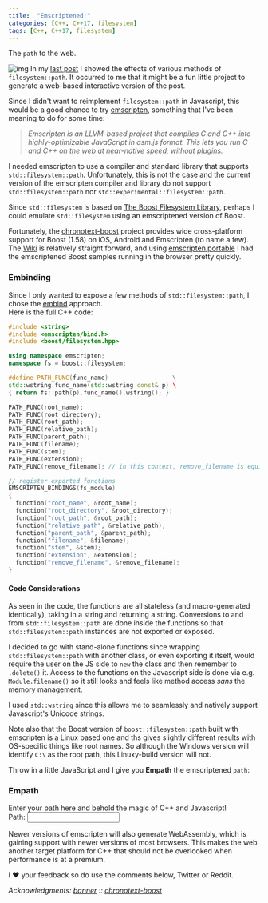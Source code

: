```yaml
---
title:  "Emscriptened!"
categories: [C++, C++17, filesystem]
tags: [C++, C++17, filesystem]
---
```

The `path` to the web. 

![img](../../assets/path2.jpg)
In my [last post](https://girishnayak12.github.io/2016/fs-path/) I showed the effects of various methods of `filesystem::path`. It occurred to me that it might be a fun little project to generate a web-based interactive version of the post.  

Since I didn't want to reimplement `filesystem::path` in Javascript, this would be a good chance to try [emscripten](https://kripken.github.io/emscripten-site/index.html), something that I've been meaning to do for some time:  

> *Emscripten is an LLVM-based project that compiles C and C++ into highly-optimizable JavaScript in asm.js format. This lets you run C and C++ on the web at near-native speed, without plugins.*
 
I needed emscripten to use a compiler and standard library that supports `std::filesystem::path`. Unfortunately, this is not the case and the current version of the emscripten compiler and library do not support `std::filesystem::path` nor `std::experimental::filesystem::path`. 

Since `std::filesystem` is based on [The Boost Filesystem Library](http://www.boost.org/doc/libs/1_62_0/libs/filesystem/doc/reference.html), perhaps I could emulate  `std::filesystem` using an emscriptened version of Boost.

Fortunately, the [chronotext-boost](https://github.com/arielm/chronotext-boost) project provides wide cross-platform support for Boost (1.58) on iOS, Android and Emscripten (to name a few). The [Wiki](https://github.com/arielm/chronotext-boost/wiki) is relatively straight forward, and using [emscripten portable](https://kripken.github.io/emscripten-site/docs/getting_started/downloads.html) I had the emscriptened Boost samples running in the browser pretty quickly.

### Embinding
Since I only wanted to expose a few methods of `std::filesystem::path`, I chose the [embind](https://kripken.github.io/emscripten-site/docs/porting/connecting_cpp_and_javascript/embind.html) approach.  
Here is the full C++ code:  

```cpp
#include <string>
#include <emscripten/bind.h>
#include <boost/filesystem.hpp>

using namespace emscripten;
namespace fs = boost::filesystem;

#define PATH_FUNC(func_name)                  \
std::wstring func_name(std::wstring const& p) \ 
{ return fs::path(p).func_name().wstring(); }   

PATH_FUNC(root_name);
PATH_FUNC(root_directory);
PATH_FUNC(root_path);
PATH_FUNC(relative_path);
PATH_FUNC(parent_path);
PATH_FUNC(filename);
PATH_FUNC(stem);
PATH_FUNC(extension);
PATH_FUNC(remove_filename); // in this context, remove_filename is equivalent to parent_path()

// register exported functions
EMSCRIPTEN_BINDINGS(fs_module)
{
  function("root_name", &root_name);
  function("root_directory", &root_directory);
  function("root_path", &root_path);
  function("relative_path", &relative_path);
  function("parent_path", &parent_path);
  function("filename", &filename);
  function("stem", &stem);
  function("extension", &extension);
  function("remove_filename", &remove_filename);
}
```

#### Code Considerations
As seen in the code, the functions are all stateless (and macro-generated identically), taking in a string and returning a string. Conversions to and from `std::filesystem::path` are done inside the functions so that `std::filesystem::path` instances are not exported or exposed.

I decided to go with stand-alone functions since wrapping `std::filesystem::path` with another class, or even exporting it itself, would require the user on the JS side to `new` the class and then remember to `.delete()` it. Access to the functions on the Javascript side is done via e.g. `Module.filename()` so it still looks and feels like method access *sans* the memory management.  

I used `std::wstring` since this allows me to seamlessly and natively support Javascript's Unicode strings.

Note also that the Boost version of `boost::filesystem::path` built with emscripten is a Linux based one and ths gives slightly different results with OS-specific things like root names. So although the Windows version will identify `C:\` as the root path, this Linuxy-build version will not. 

Throw in a little JavaScript and I give you **Empath** the emscriptened `path`:

### Empath
Enter your path here and behold the magic of C++ and Javascript!   
Path: <input id="path" type="text" name="firstname"> 
<p id="output"></p>

<script src="../../assets/scripts/fs_path.js">
</script>
<script>
	var display_path_info = function(path) {
	  console.log('Path: ' + path);
	
	  var methods = [ 
	                  'filename', 'stem', 'extension',
	                  'root_name', 'root_directory', 'root_path',
	                  'relative_path', 'parent_path',
	                  'remove_filename'
	                ];
	
	  var res = '<pre><table style="width:100%">';
	  methods.forEach(function(m){
	    res = res + '<tr><td>'+ m + '()</td><td>' + Module[m](path) + '</td></tr>'; 
	  });
	  res = res + '</table></pre>';
	
	  return res; 
	}
	var path_element = document.getElementById("path");
	
	path_element.defaultValue = "//home/folder/foo.bar";
	var get_path_info = function() {
	    document.getElementById("output").innerHTML = display_path_info(path_element.value);
	};
	get_path_info(); // call it for default value
	
	// set event listeners
	path_element.addEventListener("keydown", get_path_info);
	path_element.addEventListener("keyup", get_path_info);
	path_element.addEventListener("keypress", get_path_info);
	path_element.addEventListener("change", get_path_info);
	path_element.addEventListener("drop", get_path_info);
	path_element.addEventListener("paste", get_path_info);
</script>

Newer versions of emscripten will also generate WebAssembly, which is gaining support with newer versions of most browsers. This makes the web another target platform for C++ that should not be overlooked when performance is at a premium.

I ❤ your feedback so do use the comments below, Twitter or Reddit.

*Acknowledgments:
[banner](https://www.flickr.com/photos/gold41/6045175765/) :: 
[chronotext-boost](https://github.com/arielm/chronotext-boost)*
